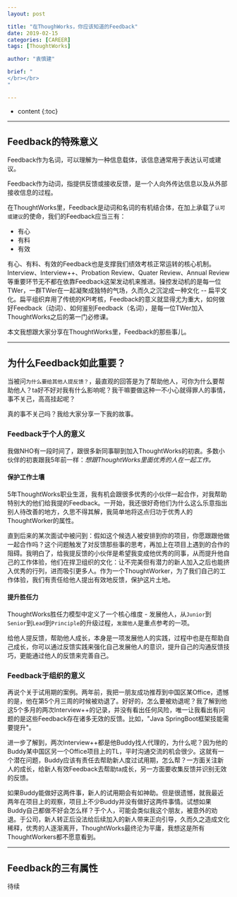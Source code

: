 ```yaml
---
layout: post

title: "在ThoughWorks，你应该知道的Feedback"
date: 2019-02-15
categories: [CAREER]
tags: [ThoughtWorks]

author: "袁慎建"

brief: "
</br></br>
"

---
```


* content
{:toc}

---

## Feedback的特殊意义
Feedback作为名词，可以理解为一种信息载体，该信息通常用于表达认可或建议。

Feedback作为动词，指提供反馈或接收反馈，是一个人向外传达信息以及从外部接收信息的过程。

在ThoughtWorks里，Feedback是动词和名词的有机结合体，在加上承载了`认可或建议`的使命，我们的Feedback应当三有：
- 有心
- 有料
- 有效

有心、有料、有效的Feedback也是支撑我们绩效考核正常运转的核心机制。Interview、Interview++、Probation Review、Quater Review、Annual Review等重要环节无不都在依靠Feedback这架发动机来推进。操控发动机的是每一位TWer，一群TWer在一起凝聚成独特的气场，久而久之沉淀成一种文化 -- 扁平文化。扁平组织弃用了传统的KPI考核，Feedback的意义就显得尤为重大，如何做好Feedback（动词）、如何鉴别Feedback（名词），是每一位TWer加入ThoughtWorks之后的第一门必修课。

本文我想跟大家分享在ThoughtWorks里，Feedback的那些事儿。


---

## 为什么Feedback如此重要？
当被问`为什么要给其他人提反馈？`，最直观的回答是为了帮助他人，可你为什么要帮助他人？ta好不好对我有什么影响呢？我干嘛要做这种一不小心就得罪人的事情，事不关己，高高挂起呢？

真的事不关己吗？我给大家分享一下我的故事。


### Feedback于个人的意义
我做NHO有一段时间了，跟很多新同事聊到加入ThoughtWorks的初衷。多数小伙伴的初衷跟我5年前一样：*想跟ThoughtWorks里面优秀的人在一起工作。*

#### 保护工作土壤

5年ThoughtWorks职业生涯，我有机会跟很多优秀的小伙伴一起合作，对我帮助特别大的他们给我提的Feedback。一开始，我还很好奇他们为什么这么乐意指出别人待改善的地方，久思不得其解，我简单地将这点归功于优秀人的ThoughtWorker的属性。

直到后来的某次面试中被问到：假如这个候选人被安排到你的项目，你愿跟跟他做一起合作吗？这个问题触发了对反馈那些事的思考，再加上在项目上遇到的合作的阻碍。我明白了，给我提反馈的小伙伴是希望我变成他优秀的同事，从而提升他自己的工作体验，他们在捍卫组织的文化：让不完美但有潜力的新人加入之后也能挤入优秀的行列，进而吸引更多人。作为一个ThoughtWorker，为了我们自己的工作体验，我们有责任给他人提出有效地反馈，保护这片土地。


#### 提升胜任力
ThoughtWorks胜任力模型中定义了一个核心维度 - 发展他人，从`Junior`到`Senior`到`Lead`到`Principle`的升级过程，`发展他人`是重点参考的一项。

给他人提反馈，帮助他人成长，本身是一项发展他人的实践，过程中也是在帮助自己成长，你可以通过反馈实践来强化自己发展他人的意识，提升自己的沟通反馈技巧，更能通过他人的反馈来完善自己。


### Feedback于组织的意义
再说个关于试用期的案例。两年前，我把一朋友成功推荐到中国区某Office，遗憾的是，他在第5个月三周的时候被劝退了。好好的，怎么要被劝退呢？我了解到他这5个多月的两次Interview++的记录，并没有看出任何风险，唯一让我看出有问题的是这些Feedback存在诸多无效的反馈。比如，"Java SpringBoot框架技能需要提升"。

进一步了解到，两次Interview++都是他Buddy找人代理的，为什么呢？因为他的Buddy某中国区另一个Office项目上的TL，平时沟通交流的机会很少。这就有一个潜在问题，Buddy应该有责任去帮助新人度过试用期，怎么帮？一方面关注新人的成长，给新人有效Feedback去帮助ta成长，另一方面要收集反馈并识别无效的反馈。

如果Buddy能做好这两件事，新人的试用期会有如神助。但是很遗憾，就我最近两年在项目上的观察，项目上不少Buddy并没有做好这两件事情。试想如果Buddy自己都做不好会怎么样？于个人，可能会类似我这个朋友，被意外的劝退。于公司，新人转正后没法给后续加入的新人带来正向引导，久而久之造成文化稀释，优秀的人逐渐离开，ThoughtWorks最终沦为平庸，我想这是所有ThoughtWorkers都不愿意看到。


---

## Feedback的三有属性

待续


























